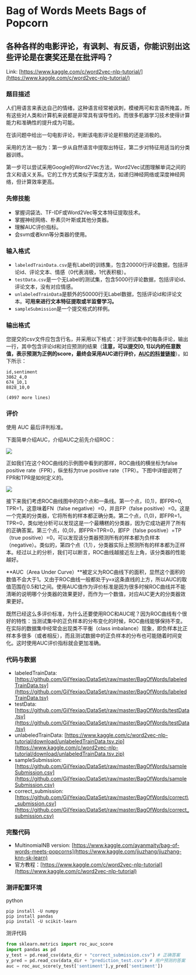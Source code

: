 # Bag of Words Meets Bags of Popcorn

## 各种各样的电影评论，有讽刺、有反语，你能识别出这些评论是在褒奖还是在批评吗？

Link: [https://www.kaggle.com/c/word2vec-nlp-tutorial/](https://www.kaggle.com/c/word2vec-nlp-tutorial/)

### 题目描述

人们用语言来表达自己的情绪，这种语言经常被讽刺，模棱两可和言语所掩盖，所有这些对人类和计算机来说都是非常具有误导性的。而很多机器学习技术使得计算能力和准确性的提升成为可能。

在该问题中给出一句电影评论，判断该电影评论是积极的还是消极的。

采用的方法一般为：第一步从自然语言中提取出特征，第二步对特征用适当的分类器训练。

第一步可以尝试采用Google的Word2Vec方法，Word2Vec试图理解单词之间的含义和语义关系。它的工作方式类似于深度方法，如递归神经网络或深度神经网络，但计算效率更高。

### 先修技能

* 掌握词袋法、TF-IDF或Word2Vec等文本特征提取技术。
* 掌握神经网络、朴素贝叶斯或其他分类器。
* 理解AUC评价指标。
* 会svm或者knn等分类器的使用。

### 输入格式

* `labeledTrainData.csv`是有Label的训练集，包含20000行评论数据，包括评论id、评论文本、情感（0代表消极，1代表积极）。
* `testData.csv`是一个无Label的测试集，包含5000行评论数据，包括评论id、评论文本，没有对应情感。
* `unlabeledTrainData`是额外的50000行无Label数据，包括评论id和评论文本。**可用来进行文本特征提取或半监督学习。**
* `sampleSubmission`是一个提交格式的样例。

### 输出格式

您提交的csv文件应包含行名，并采用以下格式：对于测试集中的每条评论，输出一行，其中包含评论id和对应预测的结果（**注意，可以提交\[0, 1\]以内的任意数值，表示预测为正例的score，最终会采用AUC进行评价，**[**AUC的科普链接**](https://baike.baidu.com/item/AUC/19282953?fr=aladdin)）。如下所示：

```
id,sentiment
3862_4,0
674_10,1
8828_10,0

(4997 more lines)
```

### 评价

使用 AUC 最后评判标准。

下面简单介绍AUC，介绍AUC之前先介绍ROC：

![](https://img1.doubanio.com/view/note/large/public/p8947349.jpg)

正如我们在这个ROC曲线的示例图中看到的那样，ROC曲线的横坐标为false positive rate（FPR），纵坐标为true positive rate（TPR）。下图中详细说明了FPR和TPR是如何定义的。

![](https://img3.doubanio.com/view/note/large/public/p8947350.jpg)

接下来我们考虑ROC曲线图中的四个点和一条线。第一个点，\(0,1\)，即FPR=0, TPR=1，这意味着FN（false negative）=0，并且FP（false positive）=0。这是一个完美的分类器，它将所有的样本都正确分类。第二个点，\(1,0\)，即FPR=1，TPR=0，类似地分析可以发现这是一个最糟糕的分类器，因为它成功避开了所有的正确答案。第三个点，\(0,0\)，即FPR=TPR=0，即FP（false positive）=TP（true positive）=0，可以发现该分类器预测所有的样本都为负样本（negative）。类似的，第四个点（1,1），分类器实际上预测所有的样本都为正样本。经过以上的分析，我们可以断言，ROC曲线越接近左上角，该分类器的性能越好。

**AUC（Area Under Curve）**被定义为ROC曲线下的面积，显然这个面积的数值不会大于1。又由于ROC曲线一般都处于y=x这条直线的上方，所以AUC的取值范围在0.5和1之间。使用AUC值作为评价标准是因为很多时候ROC曲线并不能清晰的说明哪个分类器的效果更好，而作为一个数值，对应AUC更大的分类器效果更好。

既然已经这么多评价标准，为什么还要使用ROC和AUC呢？因为ROC曲线有个很好的特性：当测试集中的正负样本的分布变化的时候，ROC曲线能够保持不变。在实际的数据集中经常会出现类不平衡（class imbalance）现象，即负样本比正样本多很多（或者相反），而且测试数据中的正负样本的分布也可能随着时间变化。这时使用AUC评价指标就会更加准确。

### 代码与数据

* labeledTrainData: [https://github.com/GilYexiao/DataSet/raw/master/BagOfWords/labeledTrainData.tsv](https://github.com/GilYexiao/DataSet/raw/master/BagOfWords/labeledTrainData.tsv)
* testData: [https://github.com/GilYexiao/DataSet/raw/master/BagOfWords/testData.tsv](https://github.com/GilYexiao/DataSet/raw/master/BagOfWords/testData.tsv)
* unlabeledTrainData: [https://www.kaggle.com/c/word2vec-nlp-tutorial/download/unlabeledTrainData.tsv.zip](https://www.kaggle.com/c/word2vec-nlp-tutorial/download/unlabeledTrainData.tsv.zip)
* sampleSubmission: [https://github.com/GilYexiao/DataSet/raw/master/BagOfWords/sampleSubmission.csv](https://github.com/GilYexiao/DataSet/raw/master/BagOfWords/sampleSubmission.csv)
* correct\_submission: [https://github.com/GilYexiao/DataSet/raw/master/BagOfWords/correct\_submission.csv](https://github.com/GilYexiao/DataSet/raw/master/BagOfWords/correct_submission.csv)

### 完整代码

* MultinomialNB version: [https://www.kaggle.com/ayanmaity/bag-of-words-meets-popcorns](https://www.kaggle.com/jiuzhang/jiuzhang-knn-sk-learn)
* 官方教程：[https://www.kaggle.com/c/word2vec-nlp-tutorial](https://www.kaggle.com/c/word2vec-nlp-tutorial)

### 测评配置环境

python

```
pip install -U numpy
pip install pandas
pip install -U scikit-learn
```

测评代码

```py
from sklearn.metrics import roc_auc_score
import pandas as pd
y_test = pd.read_csv(data_dir + "correct_submission.csv") # 正确答案
y_pred = pd.read_csv(data_dir + "prediction_test.csv") # 用户预测的答案
auc = roc_auc_score(y_test['sentiment'],y_pred['sentiment'])
```



